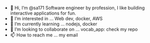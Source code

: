 - 👋 Hi, I’m @sa171
     Software engineer by profession, I like building interactive applications for fun. 
- 👀 I’m interested in ...
     Web dev, docker, AWS
- 🌱 I’m currently learning ... nodejs, docker
- 💞️ I’m looking to collaborate on ...
     vocab_app: check my repo
- 📫 How to reach me ... my email

<!---
sa171/sa171 is a ✨ special ✨ repository because its `README.md` (this file) appears on your GitHub profile.
You can click the Preview link to take a look at your changes.
--->
